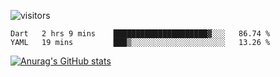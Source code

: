 ![visitors](https://visitor-badge.laobi.icu/badge?page_id=Icyoung.Icyoung)
<!--START_SECTION:waka-->
```text
Dart   2 hrs 9 mins    █████████████████████▓░░░   86.74 % 
YAML   19 mins         ███▒░░░░░░░░░░░░░░░░░░░░░   13.26 % 
```
<!--END_SECTION:waka-->
[![Anurag's GitHub stats](https://github-readme-stats.vercel.app/api?username=Icyoung)](https://github.com/anuraghazra/github-readme-stats)
